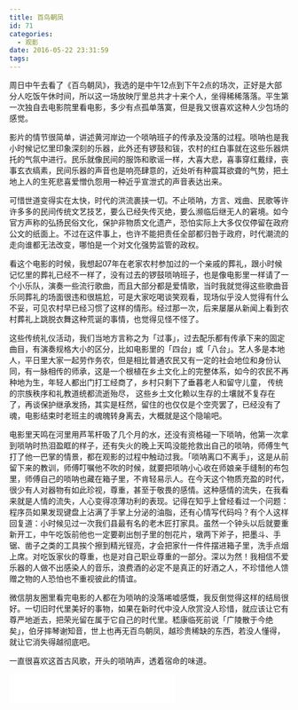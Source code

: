 ```yaml
---
title: 百鸟朝凤
id: 71
categories:
  - 观影
date: 2016-05-22 23:31:59
tags:
---
```


周日中午去看了《百鸟朝凤》，我选的是中午12点到下午2点的场次，正好是大部分人吃饭午休时间，所以这一场放映厅里总共才十来个人，坐得稀稀落落。平生第一次独自去电影院里看电影，多少有点孤单落寞，但是我又很喜欢这种人少包场的感觉。
<!-- more -->
影片的情节很简单，讲述黄河岸边一个唢呐班子的传承及没落的过程。唢呐也是我小时候记忆里印象深刻的乐器，此外还有锣鼓和钹，农村的红白事就在这些乐器烘托的气氛中进行。民乐就像民间的服饰和歌谣一样，大喜大悲，喜事穿红戴绿，丧事玄衣缟素，民间乐器的声音也是响亮肆意的，近处听有种震耳欲聋的气势，把土地上人的生死悲喜爱憎仇怨用一种近乎宣泄式的声音表达出来。

可惜世道变得实在太快，时代的洪流裹挟一切。不止唢呐，方言、戏曲、民歌等许许多多的民间传统文艺技艺，要么已经失传灭绝，要么濒临后继无人的窘境。如今官方声称的弘扬民俗文化，保护非物质文化遗产，恐怕实际上大多仅仅停留在政府公文的纸面上。不过在这件事上，也许不能把责任全部都归咎于政府，时代潮流的走向谁都无法改变，哪怕是一个对文化强势监管的政权。

看这个电影的时候，我想起07年在老家农村参加过的一个亲戚的葬礼，跟小时候记忆里的葬礼已经不一样了，没有过去的锣鼓唢呐班子，也是像电影里一样请了一个小乐队，演奏一些流行歌曲，而且大部分都是爱情歌，当时我就觉得这些歌曲音乐同葬礼的场面很违和很尴尬，可是大家吃喝谈笑观看，现场似乎没人觉得有什么不妥，可见农村早已经习惯了这样的情形。经过那一次，后来屡屡从新闻上看到农村葬礼上跳脱衣舞这种荒诞的事情，也觉得见怪不怪了。

这些传统礼仪活动，我们当地方言称之为「过事」，过去配乐都有传承下来的固定曲目，有演奏规格大小的区分，比如电影里的「四台」或「八台」。艺人多是本地人，平日里大家一起劳作务农，但是相比普通农民又有一定的社会地位和身份认同，有一脉相传的师承，这是一个根植在乡土文化上的完整体系，如今的农民不再种地为生，年轻人都出门打工经商了，乡村只剩下了垂暮老人和留守儿童， 传统的宗族秩序和礼教道统都流逝殆尽， 这些乡土文化赖以生存的土壤就不复存在了，再谈保护继承发扬，其实是枉然，留住的也仅仅是个空壳罢了，已经没有了魂，电影结束时老班主的魂魄转身离去，大概就是这个隐喻吧。

电影里天鸣在河里用芦苇杆吸了几个月的水，还没有资格碰一下唢呐，他第一次拿到唢呐时热泪盈眶的样子，还有失火的晚上天鸣没能抢救出自己的唢呐，师傅生气打了他一巴掌的情景，都在观影的过程中触动过我。「唢呐离口不离手」，这是从前留下来的教训，师傅叮嘱他不吹的时候，就要把唢呐小心收在师娘亲手缝制的布包里，师傅自己的唢呐也藏在箱子里，不肯轻易示人。在今天这个物质充盈的时代，很少有人对器物有如此珍视，尊重，甚至于敬畏的感情。这种感情的流失，在我看来就是人情的流失，人心变得凉薄功利的表现。记得在知乎上曾经看过一个问题：程序员如果发现键盘上沾满了手掌上分泌的油脂，还有心情写代码吗？有个人这样回复道：小时候见过一次我们县最有名的老木匠打家具。虽然一个钟头以后就要重新开工，中午吃饭前他也一定要剃出刨子里的刨花片，墩两下斧子，把墨斗、手锯、凿子之类的工具挨个擦到精光锃亮，才会把家什一件件摆进箱子里，洗手点烟上席。对吃饭家伙的尊重，也是对自己职业尊重的一部分。深以为然！我相信不爱乐器的人做不出感染人的音乐，浪费酒的必定不是真正的好酒之人，不珍惜他人馈赠之物的人恐怕也不重视彼此的情谊。

微信朋友圈里看完电影的人都在为唢呐的没落唏嘘感慨，我反倒觉得这样的结局很好。一切旧时代里美好的事物，如果在新时代中没人欣赏没人珍惜，就应该让它有尊严地逝去，把荣光留在属于它自己的时代里。嵇康临死前说「广陵散于今绝矣」，伯牙摔琴谢知音，世上也再无百鸟朝凤，越珍贵稀缺的东西，若没人懂得，就让它消失得越彻底吧。

一直很喜欢这首古风歌，开头的唢呐声，透着宿命的味道。

<iframe frameborder="no" border="0" marginwidth="0" marginheight="0" width=298 height=52 src="//music.163.com/outchain/player?type=2&id=28493377&auto=0&height=32"></iframe>
